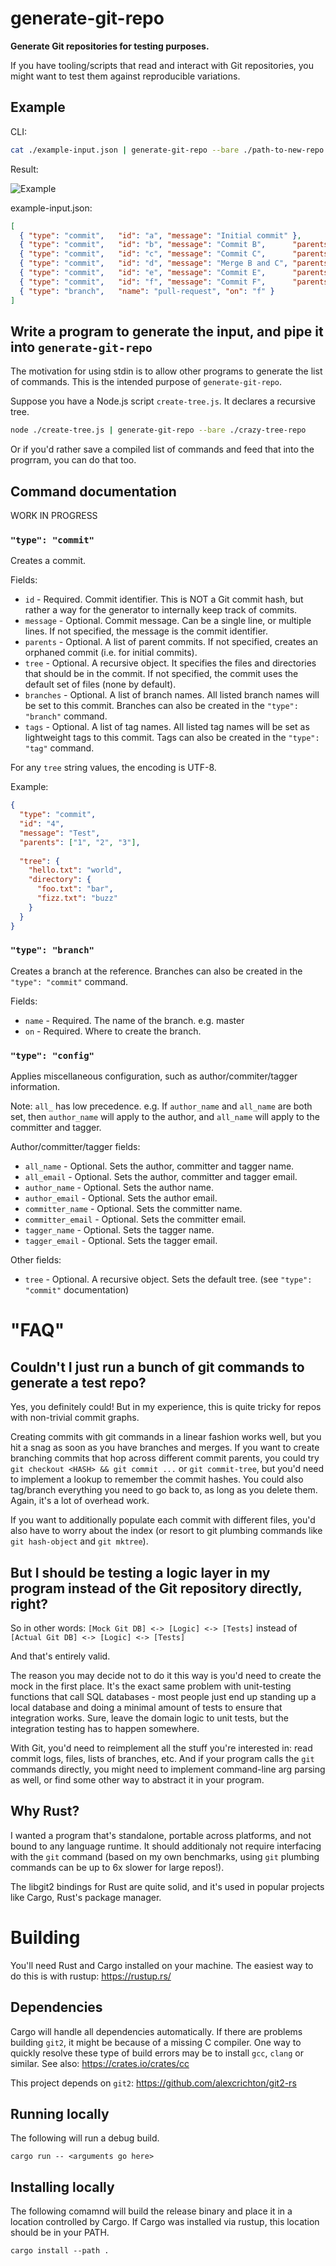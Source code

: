 # generate-git-repo

**Generate Git repositories for testing purposes.**

If you have tooling/scripts that read and interact with Git repositories, you might want to test them against reproducible variations.

## Example

CLI:

```bash
cat ./example-input.json | generate-git-repo --bare ./path-to-new-repo
```

Result:

![Example](git-graph-example.png)

example-input.json:

```json
[
  { "type": "commit",   "id": "a", "message": "Initial commit" },
  { "type": "commit",   "id": "b", "message": "Commit B",      "parents": ["a"] },
  { "type": "commit",   "id": "c", "message": "Commit C",      "parents": ["a"] },
  { "type": "commit",   "id": "d", "message": "Merge B and C", "parents": ["b", "c"], "tags": ["1.0.0"] },
  { "type": "commit",   "id": "e", "message": "Commit E",      "parents": ["d"],      "branches": ["master"] },
  { "type": "commit",   "id": "f", "message": "Commit F",      "parents": ["d"] },
  { "type": "branch",   "name": "pull-request", "on": "f" }
]
```


## Write a program to generate the input, and pipe it into `generate-git-repo`

The motivation for using stdin is to allow other programs to generate the list of commands. This is the intended purpose of `generate-git-repo`.

Suppose you have a Node.js script `create-tree.js`. It declares a recursive tree.

```bash
node ./create-tree.js | generate-git-repo --bare ./crazy-tree-repo
```

Or if you'd rather save a compiled list of commands and feed that into the progrram, you can do that too.

## Command documentation

WORK IN PROGRESS

### `"type": "commit"`

Creates a commit.

Fields:

* `id` - Required. Commit identifier. This is NOT a Git commit hash, but rather a way for the generator to internally keep track of commits.
* `message` - Optional. Commit message. Can be a single line, or multiple lines. If not specified, the message is the commit identifier.
* `parents` - Optional. A list of parent commits. If not specified, creates an orphaned commit (i.e. for initial commits).
* `tree` - Optional. A recursive object. It specifies the files and directories that should be in the commit. If not specified, the commit uses the default set of files (none by default).
* `branches` - Optional. A list of branch names. All listed branch names will be set to this commit. Branches can also be created in the `"type": "branch"` command.
* `tags` - Optional. A list of tag names. All listed tag names will be set as lightweight tags to this commit. Tags can also be created in the `"type": "tag"` command.

For any `tree` string values, the encoding is UTF-8.

Example:
```json
{
  "type": "commit",
  "id": "4",
  "message": "Test",
  "parents": ["1", "2", "3"],
  
  "tree": {
    "hello.txt": "world",
    "directory": {
      "foo.txt": "bar",
      "fizz.txt": "buzz"
    }
  }
}
```

### `"type": "branch"`

Creates a branch at the reference. Branches can also be created in the `"type": "commit"` command.

Fields:

* `name` - Required. The name of the branch. e.g. master
* `on` - Required. Where to create the branch.

### `"type": "config"`

Applies miscellaneous configuration, such as author/commiter/tagger information.

Note: `all_` has low precedence. e.g. If `author_name` and `all_name` are both set, then `author_name` will apply to the author, and `all_name` will apply to the committer and tagger.

Author/committer/tagger fields:

* `all_name` - Optional. Sets the author, committer and tagger name.
* `all_email` - Optional. Sets the author, committer and tagger email.
* `author_name` - Optional. Sets the author name.
* `author_email` - Optional. Sets the author email.
* `committer_name` - Optional. Sets the committer name.
* `committer_email` - Optional. Sets the committer email.
* `tagger_name` - Optional. Sets the tagger name.
* `tagger_email` - Optional. Sets the tagger email.

Other fields:

* `tree` - Optional. A recursive object. Sets the default tree. (see `"type": "commit"` documentation)

# "FAQ"

## Couldn't I just run a bunch of git commands to generate a test repo?

Yes, you definitely could! But in my experience, this is quite tricky for repos with non-trivial commit graphs.

Creating commits with git commands in a linear fashion works well, but you hit a snag as soon as you have branches and merges.
If you want to create branching commits that hop across different commit parents, you could try `git checkout <HASH> && git commit ...` or `git commit-tree`, but you'd need to implement a lookup to remember the commit hashes. You could also tag/branch everything you need to go back to, as long as you delete them. Again, it's a lot of overhead work.

If you want to additionally populate each commit with different files, you'd also have to worry about the index (or resort to git plumbing commands like `git hash-object` and `git mktree`).

## But I should be testing a logic layer in my program instead of the Git repository directly, right?

So in other words: `[Mock Git DB] <-> [Logic] <-> [Tests]` instead of `[Actual Git DB] <-> [Logic] <-> [Tests]`

And that's entirely valid.

The reason you may decide not to do it this way is you'd need to create the mock in the first place. It's the exact same problem with unit-testing functions that call SQL databases - most people just end up standing up a local database and doing a minimal amount of tests to ensure that integration works. Sure, leave the domain logic to unit tests, but the integration testing has to happen somewhere.

With Git, you'd need to reimplement all the stuff you're interested in: read commit logs, files, lists of branches, etc. And if your program calls the `git` commands directly, you might need to implement command-line arg parsing as well, or find some other way to abstract it in your program.



## Why Rust?

I wanted a program that's standalone, portable across platforms, and not bound to any language runtime. It should additionaly not require interfacing with the `git` command (based on my own benchmarks, using `git` plumbing commands can be up to 6x slower for large repos!).

The libgit2 bindings for Rust are quite solid, and it's used in popular projects like Cargo, Rust's package manager.

# Building

You'll need Rust and Cargo installed on your machine. The easiest way to do this is with rustup:
https://rustup.rs/

## Dependencies

Cargo will handle all dependencies automatically. If there are problems building `git2`, it might be because of a missing C compiler. One way to quickly resolve these type of build errors may be to install `gcc`, `clang` or similar. See also: https://crates.io/crates/cc

This project depends on `git2`: https://github.com/alexcrichton/git2-rs

## Running locally

The following will run a debug build.

```
cargo run -- <arguments go here>
```

## Installing locally

The following comamnd will build the release binary and place it in a location controlled by Cargo. If Cargo was installed via rustup, this location should be in your PATH.

```
cargo install --path .
```